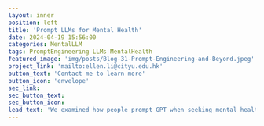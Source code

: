```yaml
---
layout: inner
position: left
title: 'Prompt LLMs for Mental Health'
date: 2024-04-19 15:56:00
categories: MentalLLM
tags: PromptEngineering LLMs MentalHealth
featured_image: 'img/posts/Blog-31-Prompt-Engineering-and-Beyond.jpeg'
project_link: 'mailto:ellen.li@cityu.edu.hk'
button_text: 'Contact me to learn more'
button_icon: 'envelope'
sec_link: 
sec_button_text: 
sec_button_icon:
lead_text: 'We examined how people prompt GPT when seeking mental health support. [Image source](https://www.medtextpert.com/prompt-engineering-and-beyond/)'
---
```

